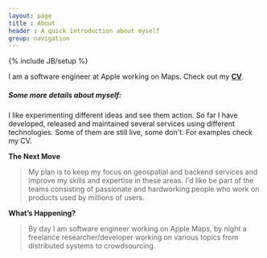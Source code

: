 ```yaml
---
layout: page
title : About
header : A quick introduction about myself
group: navigation
---
```

{% include JB/setup %}

I am a software engineer at Apple working on Maps. Check out my [**CV**](https://www.dropbox.com/s/nkevmnbk49z2z6a/MertEminKalender_cv.pdf?dl=0).

##### Some more details about myself:
I like experimenting different ideas and see them action. So far I have developed, released and maintained several services using different technologies. Some of them are still live, some don't. For examples check my CV.

**The Next Move**

> My plan is to keep my focus on geospatial and backend services and improve my skills and expertise in these areas. I'd like be part of the teams consisting of passionate and hardworking people who work on products used by millions of users.


**What’s Happening?**

> By day I am software engineer working on Apple Maps, by night a freelance researcher/developer working on various topics from distributed systems to crowdsourcing.